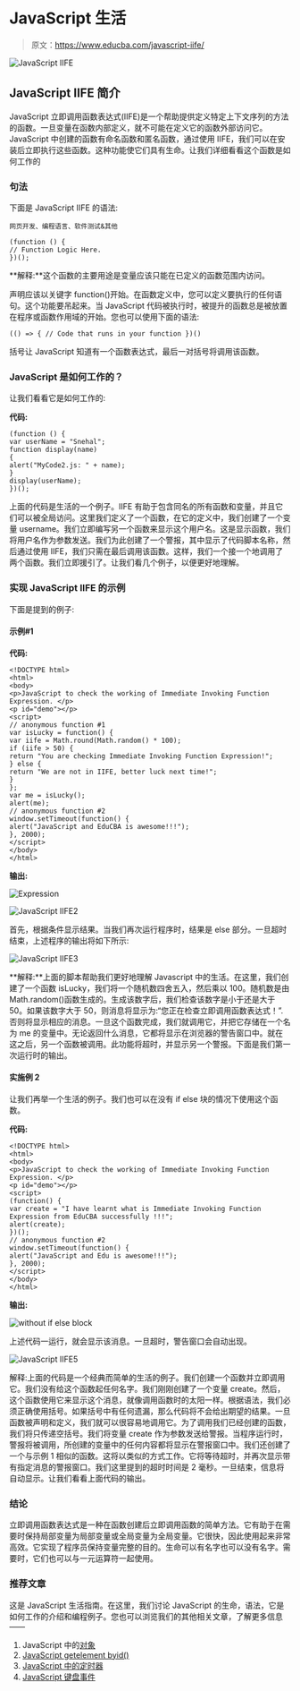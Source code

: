 # JavaScript 生活

> 原文：<https://www.educba.com/javascript-iife/>

![JavaScript IIFE](img/7c0a6d9633c4d7bfb0595a344f751512.png)



## JavaScript IIFE 简介

JavaScript 立即调用函数表达式(IIFE)是一个帮助提供定义特定上下文序列的方法的函数。一旦变量在函数内部定义，就不可能在定义它的函数外部访问它。JavaScript 中创建的函数有命名函数和匿名函数，通过使用 IIFE，我们可以在安装后立即执行这些函数。这种功能使它们具有生命。让我们详细看看这个函数是如何工作的

### 句法

下面是 JavaScript IIFE 的语法:

<small>网页开发、编程语言、软件测试&其他</small>

```
(function () {
// Function Logic Here.
})();
```

**解释:**这个函数的主要用途是变量应该只能在已定义的函数范围内访问。

声明应该以关键字 function()开始。在函数定义中，您可以定义要执行的任何语句。这个功能要吊起来。当 JavaScript 代码被执行时，被提升的函数总是被放置在程序或函数作用域的开始。您也可以使用下面的语法:

```
(() => { // Code that runs in your function })()
```

括号让 JavaScript 知道有一个函数表达式，最后一对括号将调用该函数。

### JavaScript 是如何工作的？

让我们看看它是如何工作的:

**代码:**

```
(function () {
var userName = "Snehal";
function display(name)
{
alert("MyCode2.js: " + name);
}
display(userName);
})();
```

上面的代码是生活的一个例子。IIFE 有助于包含同名的所有函数和变量，并且它们可以被全局访问。这里我们定义了一个函数，在它的定义中，我们创建了一个变量 username。我们立即编写另一个函数来显示这个用户名。这是显示函数，我们将用户名作为参数发送。我们为此创建了一个警报，其中显示了代码脚本名称，然后通过使用 IIFE，我们只需在最后调用该函数。这样，我们一个接一个地调用了两个函数。我们立即援引了。让我们看几个例子，以便更好地理解。

### 实现 JavaScript IIFE 的示例

下面是提到的例子:

#### 示例#1

**代码:**

```
<!DOCTYPE html>
<html>
<body>
<p>JavaScript to check the working of Immediate Invoking Function Expression. </p>
<p id="demo"></p>
<script>
// anonymous function #1
var isLucky = function() {
var iife = Math.round(Math.random() * 100);
if (iife > 50) {
return "You are checking Immediate Invoking Function Expression!";
} else {
return "We are not in IIFE, better luck next time!";
}
};
var me = isLucky();
alert(me);
// anonymous function #2
window.setTimeout(function() {
alert("JavaScript and EduCBA is awesome!!!");
}, 2000);
</script>
</body>
</html>
```

**输出:**

![Expression](img/2f0827dedbf5c396abf60509e8bea4bb.png)



![JavaScript IIFE2](img/df90dc21420dff955ac1b4ecee2d4a70.png)



首先，根据条件显示结果。当我们再次运行程序时，结果是 else 部分。一旦超时结束，上述程序的输出将如下所示:

![JavaScript IIFE3](img/5d21079ed3878de29698843a9ff59d9e.png)



**解释:**上面的脚本帮助我们更好地理解 Javascript 中的生活。在这里，我们创建了一个函数 isLucky，我们将一个随机数四舍五入，然后乘以 100。随机数是由 Math.random()函数生成的。生成该数字后，我们检查该数字是小于还是大于 50。如果该数字大于 50，则消息将显示为:“您正在检查立即调用函数表达式！”.否则将显示相应的消息。一旦这个函数完成，我们就调用它，并把它存储在一个名为 me 的变量中。无论返回什么消息，它都将显示在浏览器的警告窗口中。就在这之后，另一个函数被调用。此功能将超时，并显示另一个警报。下面是我们第一次运行时的输出。

#### 实施例 2

让我们再举一个生活的例子。我们也可以在没有 if else 块的情况下使用这个函数。

**代码:**

```
<!DOCTYPE html>
<html>
<body>
<p>JavaScript to check the working of Immediate Invoking Function Expression. </p>
<p id="demo"></p>
<script>
(function() {
var create = "I have learnt what is Immediate Invoking Function Expression from EduCBA successfully !!!";
alert(create);
})();
// anonymous function #2
window.setTimeout(function() {
alert("JavaScript and Edu is awesome!!!");
}, 2000);
</script>
</body>
</html>
```

**输出:**

![without if else block](img/e52693486bff6feb7e755d2e666704b8.png)



上述代码一运行，就会显示该消息。一旦超时，警告窗口会自动出现。

![JavaScript IIFE5](img/7d8a0f6735248083562a4ed51966f862.png)



解释:上面的代码是一个经典而简单的生活的例子。我们创建一个函数并立即调用它。我们没有给这个函数起任何名字。我们刚刚创建了一个变量 create。然后，这个函数使用它来显示这个消息，就像调用函数时的太阳一样。根据语法，我们必须正确使用括号。如果括号中有任何遗漏，那么代码将不会给出期望的结果。一旦函数被声明和定义，我们就可以很容易地调用它。为了调用我们已经创建的函数，我们将只传递空括号。我们将变量 create 作为参数发送给警报。当程序运行时，警报将被调用，所创建的变量中的任何内容都将显示在警报窗口中。我们还创建了一个与示例 1 相似的函数。这将以类似的方式工作。它将等待超时，并再次显示带有指定消息的警报窗口。我们这里提到的超时时间是 2 毫秒。一旦结束，信息将自动显示。让我们看看上面代码的输出。

### 结论

立即调用函数表达式是一种在函数创建后立即调用函数的简单方法。它有助于在需要时保持局部变量为局部变量或全局变量为全局变量。它很快，因此使用起来非常高效。它实现了程序员保持变量完整的目的。生命可以有名字也可以没有名字。需要时，它们也可以与一元运算符一起使用。

### 推荐文章

这是 JavaScript 生活指南。在这里，我们讨论 JavaScript 的生命，语法，它是如何工作的介绍和编程例子。您也可以浏览我们的其他相关文章，了解更多信息——

1.  JavaScript 中的[对象](https://www.educba.com/object-in-javascript/)
2.  [JavaScript getelement byid()](https://www.educba.com/javascript-getelementbyid/)
3.  [JavaScript 中的定时器](https://www.educba.com/timer-in-javascript/)
4.  [JavaScript 键盘事件](https://www.educba.com/javascript-keyboard-events/)





